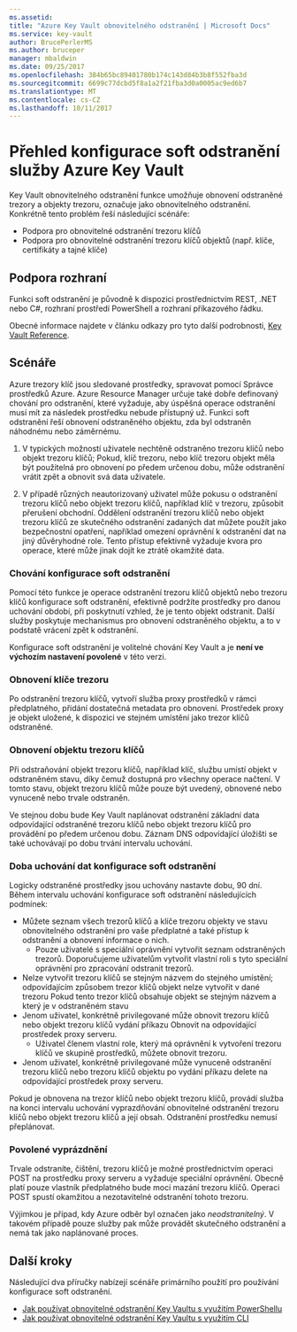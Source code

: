 ```yaml
---
ms.assetid: 
title: "Azure Key Vault obnovitelného odstranění | Microsoft Docs"
ms.service: key-vault
author: BrucePerlerMS
ms.author: bruceper
manager: mbaldwin
ms.date: 09/25/2017
ms.openlocfilehash: 384b65bc89401780b174c143d84b3b8f552fba3d
ms.sourcegitcommit: 6699c77dcbd5f8a1a2f21fba3d0a0005ac9ed6b7
ms.translationtype: MT
ms.contentlocale: cs-CZ
ms.lasthandoff: 10/11/2017
---
```

# <a name="azure-key-vault-soft-delete-overview"></a>Přehled konfigurace soft odstranění služby Azure Key Vault

Key Vault obnovitelného odstranění funkce umožňuje obnovení odstraněné trezory a objekty trezoru, označuje jako obnovitelného odstranění. Konkrétně tento problém řeší následující scénáře:

- Podpora pro obnovitelné odstranění trezoru klíčů
- Podpora pro obnovitelné odstranění trezoru klíčů objektů (např. klíče, certifikáty a tajné klíče)

## <a name="supporting-interfaces"></a>Podpora rozhraní

Funkci soft odstranění je původně k dispozici prostřednictvím REST, .NET nebo C#, rozhraní prostředí PowerShell a rozhraní příkazového řádku.

Obecné informace najdete v článku odkazy pro tyto další podrobnosti, [Key Vault Reference](https://docs.microsoft.com/azure/key-vault/).

## <a name="scenarios"></a>Scénáře

Azure trezory klíč jsou sledované prostředky, spravovat pomocí Správce prostředků Azure. Azure Resource Manager určuje také dobře definovaný chování pro odstranění, které vyžaduje, aby úspěšná operace odstranění musí mít za následek prostředku nebude přístupný už. Funkci soft odstranění řeší obnovení odstraněného objektu, zda byl odstraněn náhodnému nebo záměrnému.

1. V typických možností uživatele nechtěně odstraněno trezoru klíčů nebo objekt trezoru klíčů; Pokud, klíč trezoru, nebo klíč trezoru objekt měla být použitelná pro obnovení po předem určenou dobu, může odstranění vrátit zpět a obnovit svá data uživatele.

2. V případě různých neautorizovaný uživatel může pokusu o odstranění trezoru klíčů nebo objekt trezoru klíčů, například klíč v trezoru, způsobit přerušení obchodní. Oddělení odstranění trezoru klíčů nebo objekt trezoru klíčů ze skutečného odstranění zadaných dat můžete použít jako bezpečnostní opatření, například omezení oprávnění k odstranění dat na jiný důvěryhodné role. Tento přístup efektivně vyžaduje kvora pro operace, které může jinak dojít ke ztrátě okamžité data.

### <a name="soft-delete-behavior"></a>Chování konfigurace soft odstranění

Pomocí této funkce je operace odstranění trezoru klíčů objektů nebo trezoru klíčů konfigurace soft odstranění, efektivně podržíte prostředky pro danou uchování období, při poskytnutí vzhled, že je tento objekt odstranit. Další služby poskytuje mechanismus pro obnovení odstraněného objektu, a to v podstatě vrácení zpět k odstranění. 

Konfigurace soft odstranění je volitelné chování Key Vault a je **není ve výchozím nastavení povolené** v této verzi. 

### <a name="key-vault-recovery"></a>Obnovení klíče trezoru

Po odstranění trezoru klíčů, vytvoří služba proxy prostředků v rámci předplatného, přidání dostatečná metadata pro obnovení. Prostředek proxy je objekt uložené, k dispozici ve stejném umístění jako trezor klíčů odstraněné. 

### <a name="key-vault-object-recovery"></a>Obnovení objektu trezoru klíčů

Při odstraňování objekt trezoru klíčů, například klíč, službu umístí objekt v odstraněném stavu, díky čemuž dostupná pro všechny operace načtení. V tomto stavu, objekt trezoru klíčů může pouze být uvedený, obnovené nebo vynuceně nebo trvale odstraněn. 

Ve stejnou dobu bude Key Vault naplánovat odstranění základní data odpovídající odstraněné trezoru klíčů nebo objekt trezoru klíčů pro provádění po předem určenou dobu. Záznam DNS odpovídající úložišti se také uchovávají po dobu trvání intervalu uchování.

### <a name="soft-delete-retention-period"></a>Doba uchování dat konfigurace soft odstranění

Logicky odstraněné prostředky jsou uchovány nastavte dobu, 90 dní. Během intervalu uchování konfigurace soft odstranění následujících podmínek:

- Můžete seznam všech trezorů klíčů a klíče trezoru objekty ve stavu obnovitelného odstranění pro vaše předplatné a také přístup k odstranění a obnovení informace o nich.
    - Pouze uživatelé s speciální oprávnění vytvořit seznam odstraněných trezorů. Doporučujeme uživatelům vytvořit vlastní roli s tyto speciální oprávnění pro zpracování odstranit trezorů.
- Nelze vytvořit trezoru klíčů se stejným názvem do stejného umístění; odpovídajícím způsobem trezor klíčů objekt nelze vytvořit v dané trezoru Pokud tento trezor klíčů obsahuje objekt se stejným názvem a který je v odstraněném stavu 
- Jenom uživatel, konkrétně privilegované může obnovit trezoru klíčů nebo objekt trezoru klíčů vydání příkazu Obnovit na odpovídající prostředek proxy serveru.
    - Uživatel členem vlastní role, který má oprávnění k vytvoření trezoru klíčů ve skupině prostředků, můžete obnovit trezoru.
- Jenom uživatel, konkrétně privilegované může vynuceně odstranění trezoru klíčů nebo trezoru klíčů objektu po vydání příkazu delete na odpovídající prostředek proxy serveru.

Pokud je obnovena na trezor klíčů nebo objekt trezoru klíčů, provádí služba na konci intervalu uchování vyprazdňování obnovitelné odstranění trezoru klíčů nebo objekt trezoru klíčů a její obsah. Odstranění prostředku nemusí přeplánovat.

### <a name="permitted-purge"></a>Povolené vyprázdnění

Trvale odstraníte, čištění, trezoru klíčů je možné prostřednictvím operaci POST na prostředku proxy serveru a vyžaduje speciální oprávnění. Obecně platí pouze vlastník předplatného bude moci mazání trezoru klíčů. Operaci POST spustí okamžitou a nezotavitelné odstranění tohoto trezoru. 

Výjimkou je případ, kdy Azure odběr byl označen jako *neodstranitelný*. V takovém případě pouze služby pak může provádět skutečného odstranění a nemá tak jako naplánované proces. 

## <a name="next-steps"></a>Další kroky

Následující dva příručky nabízejí scénáře primárního použití pro používání konfigurace soft odstranění.

- [Jak používat obnovitelné odstranění Key Vaultu s využitím PowerShellu](key-vault-soft-delete-powershell.md) 
- [Jak používat obnovitelné odstranění Key Vaultu s využitím CLI](key-vault-soft-delete-cli.md)

